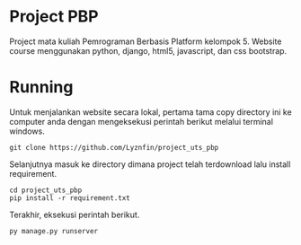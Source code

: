 # Project PBP
Project mata kuliah Pemrograman Berbasis Platform kelompok 5. Website course menggunakan python, django, html5, javascript, dan css bootstrap.

# Running
Untuk menjalankan website secara lokal, pertama tama copy directory ini ke computer anda dengan mengeksekusi perintah berikut melalui terminal windows.
```
git clone https://github.com/Lyznfin/project_uts_pbp
```
Selanjutnya masuk ke directory dimana project telah terdownload lalu install requirement.
```
cd project_uts_pbp
pip install -r requirement.txt
```
Terakhir, eksekusi perintah berikut.
```
py manage.py runserver
```
